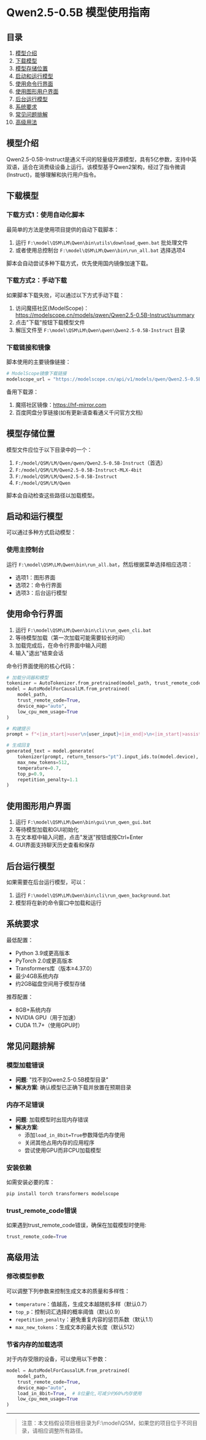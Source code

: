 # Qwen2.5-0.5B 模型使用指南

## 目录
1. [模型介绍](#模型介绍)
2. [下载模型](#下载模型)
3. [模型存储位置](#模型存储位置)
4. [启动和运行模型](#启动和运行模型)
5. [使用命令行界面](#使用命令行界面)
6. [使用图形用户界面](#使用图形用户界面)
7. [后台运行模型](#后台运行模型)
8. [系统要求](#系统要求)
9. [常见问题排解](#常见问题排解)
10. [高级用法](#高级用法)

## 模型介绍

Qwen2.5-0.5B-Instruct是通义千问的轻量级开源模型，具有5亿参数，支持中英双语，适合在消费级设备上运行。该模型基于Qwen2架构，经过了指令微调(Instruct)，能够理解和执行用户指令。

## 下载模型

### 下载方式1：使用自动化脚本

最简单的方法是使用项目提供的自动下载脚本：

1. 运行 `F:\model\QSM\LM\Qwen\bin\utils\download_qwen.bat` 批处理文件
2. 或者使用总控制台 `F:\model\QSM\LM\Qwen\bin\run_all.bat` 选择选项4

脚本会自动尝试多种下载方式，优先使用国内镜像加速下载。

### 下载方式2：手动下载

如果脚本下载失败，可以通过以下方式手动下载：

1. 访问魔搭社区(ModelScope)：https://modelscope.cn/models/qwen/Qwen2.5-0.5B-Instruct/summary
2. 点击"下载"按钮下载模型文件
3. 解压文件至 `F:\model\QSM\LM\Qwen\qwen\Qwen2.5-0.5B-Instruct` 目录

### 下载链接和镜像

脚本使用的主要镜像链接：
```python
# ModelScope镜像下载链接
modelscope_url = "https://modelscope.cn/api/v1/models/qwen/Qwen2.5-0.5B-Instruct/repo?Revision=master&FilePath=pytorch_model.bin"
```

备用下载源：
1. 魔搭社区镜像：https://hf-mirror.com
2. 百度网盘分享链接(如有更新请查看通义千问官方文档)

## 模型存储位置

模型文件应位于以下目录中的一个：

1. `F:/model/QSM/LM/Qwen/qwen/Qwen2.5-0.5B-Instruct`（首选）
2. `F:/model/QSM/LM/Qwen2.5-0.5B-Instruct-MLX-4bit`
3. `F:/model/QSM/LM/Qwen2.5-0.5B-Instruct`
4. `F:/model/QSM/LM/Qwen`

脚本会自动检查这些路径以加载模型。

## 启动和运行模型

可以通过多种方式启动模型：

### 使用主控制台

运行 `F:\model\QSM\LM\Qwen\bin\run_all.bat`，然后根据菜单选择相应选项：
- 选项1：图形界面
- 选项2：命令行界面
- 选项3：后台运行模型

## 使用命令行界面

1. 运行 `F:\model\QSM\LM\Qwen\bin\cli\run_qwen_cli.bat`
2. 等待模型加载（第一次加载可能需要较长时间）
3. 加载完成后，在命令行界面中输入问题
4. 输入"退出"结束会话

命令行界面使用的核心代码：
```python
# 加载分词器和模型
tokenizer = AutoTokenizer.from_pretrained(model_path, trust_remote_code=True)
model = AutoModelForCausalLM.from_pretrained(
    model_path, 
    trust_remote_code=True,
    device_map="auto",
    low_cpu_mem_usage=True
)

# 构建提示
prompt = f"<|im_start|>user\n{user_input}<|im_end|>\n<|im_start|>assistant\n"

# 生成回复
generated_text = model.generate(
    tokenizer(prompt, return_tensors="pt").input_ids.to(model.device),
    max_new_tokens=512,
    temperature=0.7,
    top_p=0.9,
    repetition_penalty=1.1
)
```

## 使用图形用户界面

1. 运行 `F:\model\QSM\LM\Qwen\bin\gui\run_qwen_gui.bat`
2. 等待模型加载和GUI初始化
3. 在文本框中输入问题，点击"发送"按钮或按Ctrl+Enter
4. GUI界面支持聊天历史查看和保存

## 后台运行模型

如果需要在后台运行模型，可以：
1. 运行 `F:\model\QSM\LM\Qwen\bin\cli\run_qwen_background.bat`
2. 模型将在新的命令窗口中加载和运行

## 系统要求

最低配置：
- Python 3.9或更高版本
- PyTorch 2.0或更高版本
- Transformers库（版本≥4.37.0）
- 最少4GB系统内存
- 约2GB磁盘空间用于模型存储

推荐配置：
- 8GB+系统内存
- NVIDIA GPU（用于加速）
- CUDA 11.7+（使用GPU时）

## 常见问题排解

### 模型加载错误
- **问题**: "找不到Qwen2.5-0.5B模型目录"
- **解决方案**: 确认模型已正确下载并放置在预期目录

### 内存不足错误
- **问题**: 加载模型时出现内存错误
- **解决方案**: 
  - 添加`load_in_8bit=True`参数降低内存使用
  - 关闭其他占用内存的应用程序
  - 尝试使用GPU而非CPU加载模型

### 安装依赖
如需安装必要的库：
```bash
pip install torch transformers modelscope
```

### trust_remote_code错误
如果遇到trust_remote_code错误，确保在加载模型时使用:
```python
trust_remote_code=True
```

## 高级用法

### 修改模型参数
可以调整下列参数来控制生成文本的质量和多样性：
- `temperature`：值越高，生成文本越随机多样（默认0.7）
- `top_p`：控制词汇选择的概率阈值（默认0.9）
- `repetition_penalty`：避免重复内容的惩罚系数（默认1.1）
- `max_new_tokens`：生成文本的最大长度（默认512）

### 节省内存的加载选项
对于内存受限的设备，可以使用以下参数：
```python
model = AutoModelForCausalLM.from_pretrained(
    model_path,
    trust_remote_code=True,
    device_map="auto",
    load_in_8bit=True,  # 8位量化,可减少约60%内存使用
    low_cpu_mem_usage=True
)
```

---

> 注意：本文档假设项目根目录为F:\model\QSM，如果您的项目位于不同目录，请相应调整所有路径。 